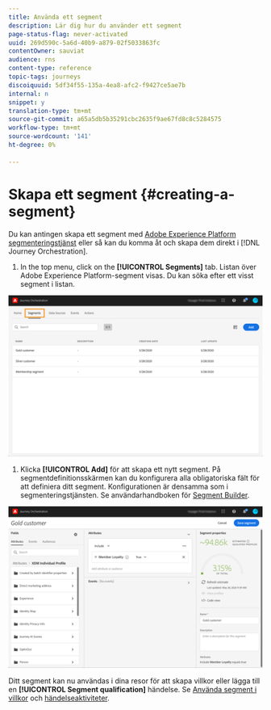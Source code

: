 ```yaml
---
title: Använda ett segment
description: Lär dig hur du använder ett segment
page-status-flag: never-activated
uuid: 269d590c-5a6d-40b9-a879-02f5033863fc
contentOwner: sauviat
audience: rns
content-type: reference
topic-tags: journeys
discoiquuid: 5df34f55-135a-4ea8-afc2-f9427ce5ae7b
internal: n
snippet: y
translation-type: tm+mt
source-git-commit: a65a5db5b35291cbc2635f9ae67fd8c8c5284575
workflow-type: tm+mt
source-wordcount: '141'
ht-degree: 0%

---
```




# Skapa ett segment {#creating-a-segment}

Du kan antingen skapa ett segment med [Adobe Experience Platform segmenteringstjänst](https://docs.adobe.com/content/help/en/experience-platform/segmentation/home.html) eller så kan du komma åt och skapa dem direkt i [!DNL Journey Orchestration].

1. In the top menu, click on the **[!UICONTROL Segments]** tab. Listan över Adobe Experience Platform-segment visas. Du kan söka efter ett visst segment i listan.

![](../assets/segment1.png)

1. Klicka **[!UICONTROL Add]** för att skapa ett nytt segment. På segmentdefinitionsskärmen kan du konfigurera alla obligatoriska fält för att definiera ditt segment. Konfigurationen är densamma som i segmenteringstjänsten. Se användarhandboken för [Segment Builder](https://docs.adobe.com/content/help/en/experience-platform/segmentation/ui/overview.html).

![](../assets/segment2.png)

Ditt segment kan nu användas i dina resor för att skapa villkor eller lägga till en **[!UICONTROL Segment qualification]** händelse. Se [Använda segment i villkor](../segment/using-a-segment.md) och [händelseaktiviteter](../building-journeys/segment-qualification-events.md).